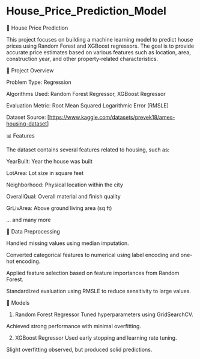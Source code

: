 # House_Price_Prediction_Model
🏡 House Price Prediction


This project focuses on building a machine learning model to predict house prices using Random Forest and XGBoost regressors. The goal is to provide accurate price estimates based on various features such as location, area, construction year, and other property-related characteristics.

📁 Project Overview


Problem Type: Regression

Algorithms Used: Random Forest Regressor, XGBoost Regressor

Evaluation Metric: Root Mean Squared Logarithmic Error (RMSLE)

Dataset Source: [https://www.kaggle.com/datasets/prevek18/ames-housing-dataset]

📊 Features


The dataset contains several features related to housing, such as:

YearBuilt: Year the house was built

LotArea: Lot size in square feet

Neighborhood: Physical location within the city

OverallQual: Overall material and finish quality

GrLivArea: Above ground living area (sq ft)

... and many more

🧹 Data Preprocessing


Handled missing values using median imputation.

Converted categorical features to numerical using label encoding and one-hot encoding.

Applied feature selection based on feature importances from Random Forest.

Standardized evaluation using RMSLE to reduce sensitivity to large values.

🤖 Models


1. Random Forest Regressor
Tuned hyperparameters using GridSearchCV.

Achieved strong performance with minimal overfitting.

2. XGBoost Regressor
Used early stopping and learning rate tuning.

Slight overfitting observed, but produced solid predictions.
